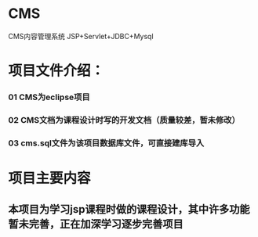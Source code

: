 # CMS
CMS内容管理系统  JSP+Servlet+JDBC+Mysql
# 项目文件介绍：

<h3>01 CMS为eclipse项目</h3>
<h3>02 CMS文档为课程设计时写的开发文档（质量较差，暂未修改）</h3>
<h3>03 cms.sql文件为该项目数据库文件，可直接建库导入</h3>

# 项目主要内容

<h2>本项目为学习jsp课程时做的课程设计，其中许多功能暂未完善，正在加深学习逐步完善项目</h2>
